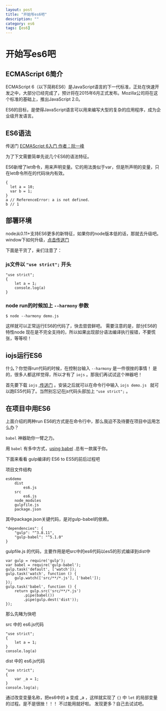 ```yaml
---
layout: post
title: "开始写es6吧"
description: ""
category: es6
tags: [es6]
---
```


# 开始写es6吧

## ECMAScript 6简介

ECMAScript 6（以下简称ES6）是JavaScript语言的下一代标准，正处在快速开发之中，大部分已经完成了，预计将在2015年6月正式发布。Mozilla公司将在这个标准的基础上，推出JavaScript 2.0。

ES6的目标，是使得JavaScript语言可以用来编写大型的复杂的应用程序，成为企业级开发语言。

## ES6语法

传送门 [ECMAScript 6入门 作者：阮一峰](http://es6.ruanyifeng.com/#README)

为了下文需要简单先说几个ES6的语法特征。

ES6新增了let命令，用来声明变量。它的用法类似于var，但是所声明的变量，只在let命令所在的代码块内有效。


    {
      let a = 10;
      var b = 1;
    }
    a // ReferenceError: a is not defined.
    b // 1

## 部署环境

node从0.11+支持ES6更多的新特征，如果你的node版本低的话，那就去升级吧。window下如何升级，[点击传送门](http://wikieswan.github.io/node/2015/04/28/reinstall-node-on-window-os/)

下面是干货了，亲们注意了：

### js文件以 ```"use strict";``` 开头

    "use strict";
    {
        let a = 1;
        console.log(a)
    }


### node run的时候加上 ```--harmony``` 参数

    $ node --harmony demo.js

这样就可以正常运行ES6的代码了，快去尝尝鲜吧。 需要注意的是，部分ES6的特性node 现在是不完全支持的，所以如果出现部分语法编译执行报错，不要慌张，等等呗！

## iojs运行ES6

什么？你觉得run代码的时候，在控制台输入 ```--harmony``` 是一件很挫的事情！ 是的，很多人都这样觉得，所以才有了 ```iojs``` 。那我们再试试这个神器吧！

首先要下载 ```iojs``` ,[传送门](https://iojs.org/en/index.html) 。安装之后就可以在命令行中输入 ```iojs demo.js ``` 就可以跑ES5代码了。当然别忘记在js代码头部加上 ```"use strict";``` 。

## 在项目中用ES6

上面介绍的两种run ES6的方式是在命令行中，那么我迫不及待要在项目中运用怎么办？

```babel``` 神器助你一臂之力。

用 ```babel``` 有多中方式，[using babel](https://babeljs.io/docs/using-babel/) .总有一款属于你。

下面来看看 gulp编译的 ES6 to ES5的前后过程吧

项目文件结构

    es6demo
        dist
            es6.js
        src
            es6.js
        node_modules
        gulpfile.js
        package.json

其中package.json关键代码，是对gulp-babel的依赖。

    "dependencies": {
        "gulp": "^3.8.11",
        "gulp-babel": "^5.1.0"
    }
    

gulpfile.js 的代码，主要作用是吧src中的es6代码以es5的形式编译到dist中

    var gulp = require('gulp');
    var babel = require('gulp-babel');
    gulp.task('default', ['watch']);
    gulp.task('watch', function () {
        gulp.watch(['src/**/*.js'], ['babel']);
    });
    gulp.task('babel', function () {
        return gulp.src('src/**/*.js')
            .pipe(babel())
            .pipe(gulp.dest('dist'));
    });


那么先睹为快吧

src 中的 es6.js代码

    "use strict";
    {
        let a = 1;        
    }
    console.log(a)

dist 中的 es6.js代码

    "use strict";
    {
        var _a = 1;
    }
    console.log(a);

通过改变变量名称，把es6中的 a 变成 _a ，这样就实现了 ```{}``` 中 ```let``` 的局部变量的过程。是不是很挫！！！ 不过能用就好啦。
发现更多？自己去试试吧。

